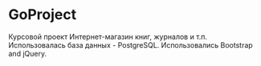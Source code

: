 # GoProject
Курсовой проект
Интернет-магазин книг, журналов и т.п. Использовалась база данных - PostgreSQL.
Использовались Bootstrap and jQuery.
